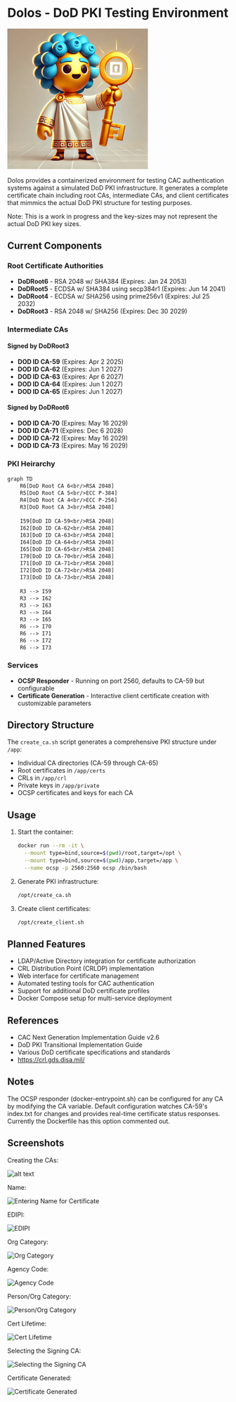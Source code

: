 # Dolos - DoD PKI Testing Environment

![dolos](images/dolos.png)

Dolos provides a containerized environment for testing CAC authentication systems against a simulated DoD PKI infrastructure. It generates a complete certificate chain including root CAs, intermediate CAs, and client certificates that mimmics the actual DoD PKI structure for testing purposes.

Note: This is a work in progress and the key-sizes may not represent the actual DoD PKI key sizes.

## Current Components

### Root Certificate Authorities

- **DoDRoot6** - RSA 2048 w/ SHA384 (Expires: Jan 24 2053)
- **DoDRoot5** - ECDSA w/ SHA384 using secp384r1 (Expires: Jun 14 2041)
- **DoDRoot4** - ECDSA w/ SHA256 using prime256v1 (Expires: Jul 25 2032)
- **DoDRoot3** - RSA 2048 w/ SHA256 (Expires: Dec 30 2029)

### Intermediate CAs

#### Signed by DoDRoot3

- **DOD ID CA-59** (Expires: Apr 2 2025)
- **DOD ID CA-62** (Expires: Jun 1 2027)
- **DOD ID CA-63** (Expires: Apr 6 2027)
- **DOD ID CA-64** (Expires: Jun 1 2027)
- **DOD ID CA-65** (Expires: Jun 1 2027)

#### Signed by DoDRoot6

- **DOD ID CA-70** (Expires: May 16 2029)
- **DOD ID CA-71** (Expires: Dec 6 2028)
- **DOD ID CA-72** (Expires: May 16 2029)
- **DOD ID CA-73** (Expires: May 16 2029)

### PKI Heirarchy

```mermaid
graph TD
    R6[DoD Root CA 6<br/>RSA 2048]
    R5[DoD Root CA 5<br/>ECC P-384]
    R4[DoD Root CA 4<br/>ECC P-256]
    R3[DoD Root CA 3<br/>RSA 2048]
    
    I59[DoD ID CA-59<br/>RSA 2048]
    I62[DoD ID CA-62<br/>RSA 2048]
    I63[DoD ID CA-63<br/>RSA 2048]
    I64[DoD ID CA-64<br/>RSA 2048]
    I65[DoD ID CA-65<br/>RSA 2048]
    I70[DoD ID CA-70<br/>RSA 2048]
    I71[DoD ID CA-71<br/>RSA 2048]
    I72[DoD ID CA-72<br/>RSA 2048]
    I73[DoD ID CA-73<br/>RSA 2048]

    R3 --> I59
    R3 --> I62
    R3 --> I63 
    R3 --> I64
    R3 --> I65
    R6 --> I70
    R6 --> I71
    R6 --> I72
    R6 --> I73

```

### Services

- **OCSP Responder** - Running on port 2560, defaults to CA-59 but configurable
- **Certificate Generation** - Interactive client certificate creation with customizable parameters

## Directory Structure

The `create_ca.sh` script generates a comprehensive PKI structure under `/app`:

- Individual CA directories (CA-59 through CA-65)
- Root certificates in `/app/certs`
- CRLs in `/app/crl`
- Private keys in `/app/private`
- OCSP certificates and keys for each CA

## Usage

1. Start the container:

    ```bash
    docker run --rm -it \
      --mount type=bind,source=$(pwd)/root,target=/opt \
      --mount type=bind,source=$(pwd)/app,target=/app \
      --name ocsp -p 2560:2560 ocsp /bin/bash
    ```

2. Generate PKI infrastructure:

    ```bash
    /opt/create_ca.sh
    ```

3. Create client certificates:

    ```bash
    /opt/create_client.sh
    ```

## Planned Features

- LDAP/Active Directory integration for certificate authorization
- CRL Distribution Point (CRLDP) implementation
- Web interface for certificate management
- Automated testing tools for CAC authentication
- Support for additional DoD certificate profiles
- Docker Compose setup for multi-service deployment

## References

- CAC Next Generation Implementation Guide v2.6
- DoD PKI Transitional Implementation Guide
- Various DoD certificate specifications and standards
- <https://crl.gds.disa.mil/>

## Notes

The OCSP responder (docker-entrypoint.sh) can be configured for any CA by modifying the CA variable. Default configuration watches CA-59's index.txt for changes and provides real-time certificate status responses. Currently the Dockerfile has this option commented out.

## Screenshots

Creating the CAs:

![alt text](<images/screenshots/Screenshot 2025-01-23 at 7.19.25 AM.png>)

Name:

![Entering Name for Certificate](<images/screenshots/Screenshot 2025-01-23 at 7.17.05 AM.png>)

EDIPI:

![EDIPI](<images/screenshots/Screenshot 2025-01-23 at 7.17.10 AM.png>)

Org Category:

![Org Category](<images/screenshots/Screenshot 2025-01-23 at 7.17.19 AM.png>)

Agency Code:

![Agency Code](<images/screenshots/Screenshot 2025-01-23 at 7.17.26 AM.png>)

Person/Org Category:

![Person/Org Category](<images/screenshots/Screenshot 2025-01-23 at 7.17.34 AM.png>)

Cert Lifetime:

![Cert Lifetime](<images/screenshots/Screenshot 2025-01-23 at 7.17.41 AM.png>)

Selecting the Signing CA:

![Selecting the Signing CA](<images/screenshots/Screenshot 2025-01-23 at 7.17.48 AM.png>)

Certificate Generated:

![Certificate Generated](<images/screenshots/Screenshot 2025-01-23 at 7.17.55 AM.png>)
